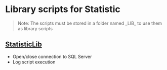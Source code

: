 # Library scripts for Statistic

> Note: The scripts must be stored in a folder named \_LIB_ to use them as library scripts

## [StatisticLib](./StatisticLib.ps1)

+ Open/close connection to SQL Server
+ Log script execution